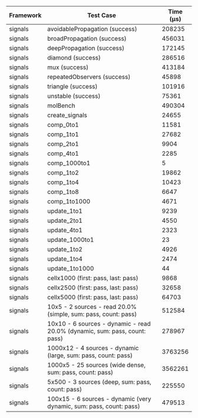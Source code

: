 | Framework | Test Case | Time (μs) |
| --- | --- | --- |
| signals | avoidablePropagation (success) | 208235 |
| signals | broadPropagation (success) | 456031 |
| signals | deepPropagation (success) | 172145 |
| signals | diamond (success) | 286516 |
| signals | mux (success) | 413184 |
| signals | repeatedObservers (success) | 45898 |
| signals | triangle (success) | 101916 |
| signals | unstable (success) | 75361 |
| signals | molBench | 490304 |
| signals | create_signals | 24655 |
| signals | comp_0to1 | 11581 |
| signals | comp_1to1 | 27682 |
| signals | comp_2to1 | 9904 |
| signals | comp_4to1 | 2285 |
| signals | comp_1000to1 | 5 |
| signals | comp_1to2 | 19862 |
| signals | comp_1to4 | 10423 |
| signals | comp_1to8 | 6647 |
| signals | comp_1to1000 | 4671 |
| signals | update_1to1 | 9239 |
| signals | update_2to1 | 4550 |
| signals | update_4to1 | 2323 |
| signals | update_1000to1 | 23 |
| signals | update_1to2 | 4926 |
| signals | update_1to4 | 2474 |
| signals | update_1to1000 | 44 |
| signals | cellx1000 (first: pass, last: pass) | 9868 |
| signals | cellx2500 (first: pass, last: pass) | 32658 |
| signals | cellx5000 (first: pass, last: pass) | 64703 |
| signals | 10x5 - 2 sources - read 20.0% (simple, sum: pass, count: pass) | 512584 |
| signals | 10x10 - 6 sources - dynamic - read 20.0% (dynamic, sum: pass, count: pass) | 278967 |
| signals | 1000x12 - 4 sources - dynamic (large, sum: pass, count: pass) | 3763256 |
| signals | 1000x5 - 25 sources (wide dense, sum: pass, count: pass) | 3562261 |
| signals | 5x500 - 3 sources (deep, sum: pass, count: pass) | 225550 |
| signals | 100x15 - 6 sources - dynamic (very dynamic, sum: pass, count: pass) | 479513 |
